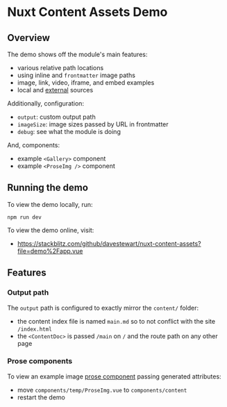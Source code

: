 # Nuxt Content Assets Demo

## Overview

The demo shows off the module's main features:

- various relative path locations
- using inline and `frontmatter` image paths
- image, link, video, iframe, and embed examples
- local and [external](https://content.nuxtjs.org/api/configuration#sources) sources

Additionally, configuration:

- `output`: custom output path
- `imageSize`: image sizes passed by URL in frontmatter
- `debug`: see what the module is doing

And, components:

- example `<Gallery>` component
- example `<ProseImg />` component

## Running the demo

To view the demo locally, run:

```
npm run dev
```

To view the demo online, visit:

- https://stackblitz.com/github/davestewart/nuxt-content-assets?file=demo%2Fapp.vue

## Features

### Output path

The `output` path is configured to exactly mirror the `content/` folder:

- the content index file is named `main.md` so to not conflict with the site `/index.html`
- the `<ContentDoc>` is passed `/main` on `/` and the route path on any other page 

### Prose components

To view an example image [prose component](https://content.nuxtjs.org/api/components/prose/) passing generated attributes:

- move `components/temp/ProseImg.vue` to `components/content`
- restart the demo
